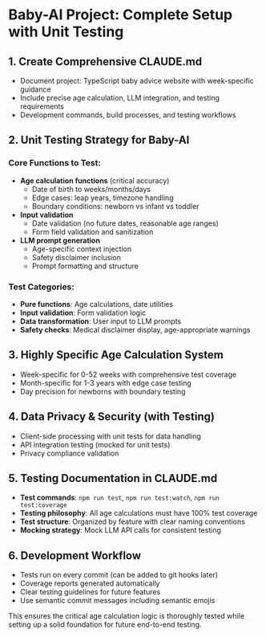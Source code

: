 # Baby-AI Project: Complete Setup with Unit Testing

## 1. Create Comprehensive CLAUDE.md

- Document project: TypeScript baby advice website with week-specific guidance
- Include precise age calculation, LLM integration, and testing requirements
- Development commands, build processes, and testing workflows

## 2. Unit Testing Strategy for Baby-AI

### Core Functions to Test:

- **Age calculation functions** (critical accuracy)
  - Date of birth to weeks/months/days
  - Edge cases: leap years, timezone handling
  - Boundary conditions: newborn vs infant vs toddler
- **Input validation**
  - Date validation (no future dates, reasonable age ranges)
  - Form field validation and sanitization
- **LLM prompt generation**
  - Age-specific context injection
  - Safety disclaimer inclusion
  - Prompt formatting and structure

### Test Categories:

- **Pure functions**: Age calculations, date utilities
- **Input validation**: Form validation logic
- **Data transformation**: User input to LLM prompts
- **Safety checks**: Medical disclaimer display, age-appropriate warnings

## 3. Highly Specific Age Calculation System

- Week-specific for 0-52 weeks with comprehensive test coverage
- Month-specific for 1-3 years with edge case testing
- Day precision for newborns with boundary testing

## 4. Data Privacy & Security (with Testing)

- Client-side processing with unit tests for data handling
- API integration testing (mocked for unit tests)
- Privacy compliance validation

## 5. Testing Documentation in CLAUDE.md

- **Test commands**: `npm run test`, `npm run test:watch`, `npm run test:coverage`
- **Testing philosophy**: All age calculations must have 100% test coverage
- **Test structure**: Organized by feature with clear naming conventions
- **Mocking strategy**: Mock LLM API calls for consistent testing

## 6. Development Workflow

- Tests run on every commit (can be added to git hooks later)
- Coverage reports generated automatically
- Clear testing guidelines for future features
- Use semantic commit messages including semantic emojis

This ensures the critical age calculation logic is thoroughly tested while setting up a solid foundation for future end-to-end testing.